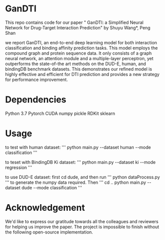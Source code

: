 # GanDTI

This repo contains code for our paper " GanDTI: a Simplified Neural Network for Drug-Target Interaction Prediction" by Shuyu Wang*, Peng Shan

we report GanDTI, an end-to-end deep learning model for both interaction classification and binding affinity prediction tasks. This model employs the compound graph and protein sequence data. It only consists of a graph neural network, an attention module and a multiple-layer perceptron, yet outperforms the state-of-the art methods on the DUD-E, human, and bindingDB benchmark datasets. This demonstrates our refined model is highly effective and efficient for DTI prediction and provides a new strategy for performance improvement.

# Dependencies

Python 3.7
Pytorch
CUDA
numpy
pickle
RDKit
sklearn


# Usage

to test with human dataset: 
'''
python main.py --dataset human --mode classification
'''

to teset with BindingDB Ki dataset: 
'''
python main.py --dataset ki --mode regression
'''

to use DUD-E dataset: 
first cd dude, and then run
'''
python dataProcess.py 
'''
to generate the numpy data required. Then
'''
cd ..
python main.py --dataset dude --mode classification
'''

# Acknowledgement
We'd like to express our gratitude towards all the colleagues and reviewers for helping us improve the paper. The project is impossible to finish without the following open-source implementation.
